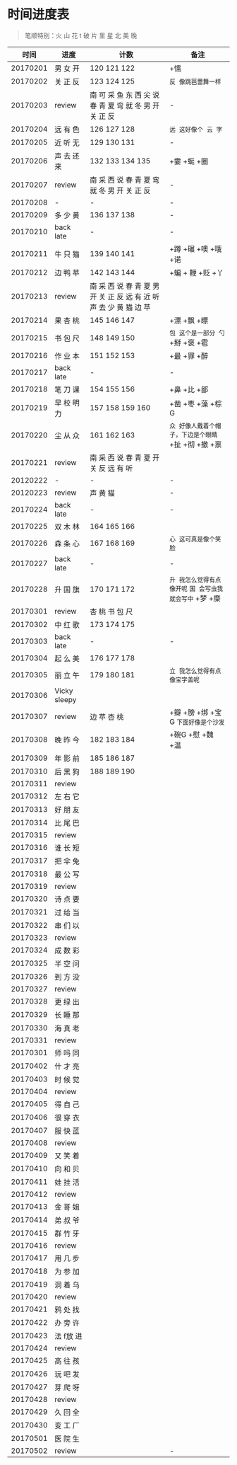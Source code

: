 # 时间进度表
> 笔顺特别：火 山 花 t 破 片 里 星 北 美 晚

|时间|进度|计数|备注|
|---|---|---|---|
|20170201|男 女 开|120 121 122|+懦|
|20170202|关 正 反|123 124 125|`反 像跳芭蕾舞一样`|
|20170203|review|南 可 采 鱼 东 西 尖 说 春 青 夏 弯 就 冬 男 开 关 正 反|-|
|20170204|远 有 色|126 127 128|`远 这好像个 云 字`|
|20170205|近 听 无|129 130 131|-|
|20170206|声 去 还 来|132 133 134 135|+霎 +蜓 +圈|
|20170207|review|南 采 西 说 春 青 夏 弯 就 冬 男 开 关 正 反|-|
|20170208|-|-|-|
|20170209|多 少 黄|136 137 138|-|
|20170210|back late|-|-|
|20170211|牛 只 猫|139 140 141|+蹲 +碾 +噢 +哦 +诺|
|20170212|边 鸭 苹|142 143 144|+蝙 + 鞭 +贬 +丫|
|20170213|review|南 采 西 说 春 青 夏 男 开 关 正 反 远 有 近 听 声 去 少 黄 猫 边 苹||
|20170214|果 杏 桃|145 146 147|+漂 +飘 +瞟|
|20170215|书 包 尺|148 149 150|`包 这个是一部分 勺` +掰 +褒 +雹|
|20170216|作 业 本|151 152 153|+最 +罪 +醉|
|20170217|back late|-|-|
|20170218|笔 刀 课|154 155 156|+鼻 +比 +鄙|
|20170219|早 校 明 力|157 158 159 160|+凿 +枣 +藻 +棕G|
|20170220|尘 从 众|161 162 163|`众 好像人戴着个帽子，下边是个眼睛`+扯 +彻 +撤 +禀|
|20170221|review|南 采 西 说 春 青 夏 开 关 反 远 有 听||
|20120222|-|-|-|
|20120223|review|声 黄 猫|-|
|20170224|back late|-|-|
|20170225|双 木 林|164 165 166||
|20170226|森 条 心|167 168 169|`心 这可真是像个笑脸`|
|20170227|back late|-|-|
|20170228|升 国 旗|170 171 172|`升 我怎么觉得有点像开呢` `国 会写虫我就会写中` +梦 +糜|
|20170301|review|杏 桃 书 包 尺||
|20170302|中 红 歌|173 174 175||
|20170303|back late|-|-|
|20170304|起 么 美|176 177 178||
|20170305|丽 立 午|179 180 181|`立 我怎么觉得有点像宝字盖呢`|
|20170306|Vicky sleepy|||
|20170307|review|边 苹 杏 桃|+瓣 +膀 +绑 +宝G `下面好像是个沙发`|
|20170308|晚 昨 今|182 183 184|+碗G +慰 +魏 +温|
|20170309|年 影 前|185 186 187||
|20170310|后 黑 狗|188 189 190||
|20170311|review|||
|20170312|左 右 它|||
|20170313|好 朋 友|||
|20170314|比 尾 巴|||
|20170315|review|||
|20170316|谁 长 短|||
|20170317|把 伞 兔|||
|20170318|最 公 写|||
|20170319|review|||
|20170320|诗 点 要|||
|20170321|过 给 当|||
|20170322|串 们 以|||
|20170323|review|||
|20170324|成 数 彩|||
|20170325|半 空 问|||
|20170326|到 方 没|||
|20170327|review|||
|20170328|更 绿 出|||
|20170329|长 睡 那|||
|20170330|海 真 老|||
|20170331|review|||
|20170301|师 吗 同|||
|20170402|什 才 亮|||
|20170403|时 候 觉|||
|20170404|review|||
|20170405|得 自 己|||
|20170406|很 穿 衣|||
|20170407|服 快 蓝|||
|20170408|review|||
|20170409|又 笑 着|||
|20170410|向 和 贝|||
|20170411|娃 挂 活|||
|20170412|review|||
|20170413|金 哥 姐|||
|20170414|弟 叔 爷|||
|20170415|群 竹 牙|||
|20170416|review|||
|20170417|用 几 步|||
|20170418|为 参 加|||
|20170419|洞 着 乌|||
|20170420|review|||
|20170421|鸦 处 找|||
|20170422|办 旁 许|||
|20170423|法 f放 进|||
|20170424|review|||
|20170425|高 往 孩|||
|20170426|玩 吧 发|||
|20170427|芽 爬 呀|||
|20170428|review|||
|20170429|久 回 全|||
|20170430|变 工 厂|||
|20170501|医 院 生|||
|20170502|review||-|
